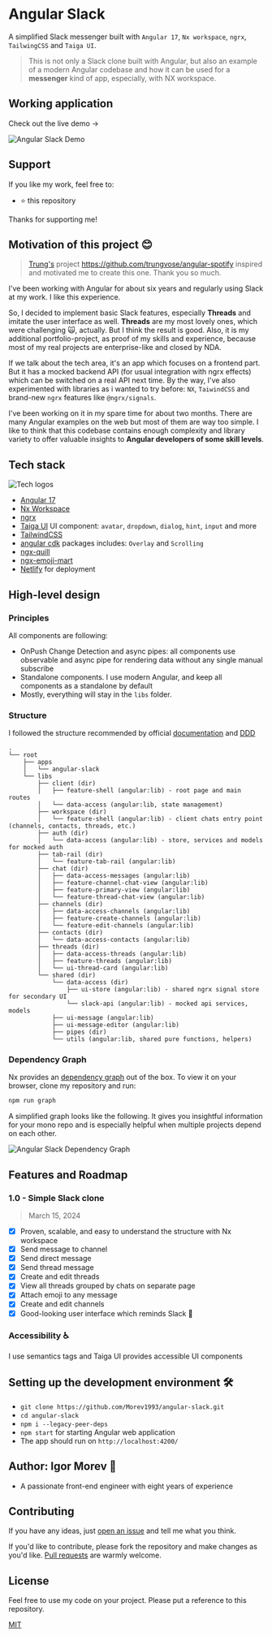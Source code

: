 # Angular Slack

A simplified Slack messenger built with `Angular 17`, `Nx workspace`, `ngrx`, `TailwingCSS` and `Taiga UI`.

> This is not only a Slack clone built with Angular, but also an example of a modern Angular codebase and how it can be used for a **messenger** kind of app, especially, with NX workspace.

## Working application

Check out the live demo ->

![Angular Slack Demo][demo]

## Support

If you like my work, feel free to:

- ⭐ this repository

Thanks for supporting me!

## Motivation of this project 😊

> [Trung's](https://github.com/trungvose) project https://github.com/trungvose/angular-spotify inspired and motivated me to create this one. Thank you so much.

I've been working with Angular for about six years and regularly using Slack at my work. I like this experience.

So, I decided to implement basic Slack features, especially **Threads** and imitate the user interface as well. **Threads** are my most lovely ones, which were challenging 🙀, actually. But I think the result is good. Also, it is my additional portfolio-project, as proof of my skills and experience, because most of my real projects are enterprise-like and closed by NDA.

If we talk about the tech area, it's an app which focuses on a frontend part. But it has a mocked backend API (for usual integration with ngrx effects) which can be switched on a real API next time. By the way, I've also experimented with libraries as i wanted to try before: `NX`, `TaiwindCSS` and brand-new `ngrx` features like `@ngrx/signals`.

I've been working on it in my spare time for about two months. There are many Angular examples on the web but most of them are way too simple. I like to think that this codebase contains enough complexity and library variety to offer valuable insights to **Angular developers of some skill levels**.

## Tech stack

![Tech logos][stack]

- [Angular 17][angular]
- [Nx Workspace][nx]
- [ngrx][ngrx]
- [Taiga UI][taiga-ui] UI component: `avatar`, `dropdown`, `dialog`, `hint`, `input` and more
- [TailwindCSS][tailwind]
- [angular cdk][angular-cdk] packages includes: `Overlay` and `Scrolling`
- [ngx-quill][ngx-quill]
- [ngx-emoji-mart][ngx-emoji-mart]
- [Netlify][netlify] for deployment

[angular]: https://angular.io/
[ngrx]: https://ngrx.io/
[angular-cdk]: https://material.angular.io/cdk/categories
[tailwind]: https://tailwindcss.com/
[taiga-ui]: https://taiga-ui.dev/getting-started
[ngx-quill]: https://github.com/KillerCodeMonkey/ngx-quill
[ngx-emoji-mart]: https://github.com/scttcper/ngx-emoji-mart
[netlify]: http://netlify.com/

## High-level design

### Principles

All components are following:

- OnPush Change Detection and async pipes: all components use observable and async pipe for rendering data without any single manual subscribe
- Standalone components. I use modern Angular, and keep all components as a standalone by default
- Mostly, everything will stay in the `libs` folder.

### Structure

I followed the structure recommended by official [documentation](https://nx.dev/concepts/more-concepts/grouping-libraries) and [DDD](https://en.wikipedia.org/wiki/Domain-driven_design)

```
.
└── root
    ├── apps
    │   └── angular-slack
    └── libs
        ├── client (dir)
        │   ├── feature-shell (angular:lib) - root page and main routes
        │   └── data-access (angular:lib, state management)
        ├── workspace (dir)
        │   └── feature-shell (angular:lib) - client chats entry point (channels, contacts, threads, etc.)
        ├── auth (dir)
        │   └── data-access (angular:lib) - store, services and models for mocked auth
        ├── tab-rail (dir)
        │   └── feature-tab-rail (angular:lib)
        ├── chat (dir)
        │   ├── data-access-messages (angular:lib)
        │   ├── feature-channel-chat-view (angular:lib)
        │   ├── feature-primary-view (angular:lib)
        │   └── feature-thread-chat-view (angular:lib)
        ├── channels (dir)
        │   ├── data-access-channels (angular:lib)
        │   ├── feature-create-channels (angular:lib)
        │   └── feature-edit-channels (angular:lib)
        ├── contacts (dir)
        │   └── data-access-contacts (angular:lib)
        ├── threads (dir)
        │   ├── data-access-threads (angular:lib)
        │   ├── feature-threads (angular:lib)
        │   └── ui-thread-card (angular:lib)
        └── shared (dir)
            └── data-access (dir)
                ├── ui-store (angular:lib) - shared ngrx signal store for secondary UI
                └── slack-api (angular:lib) - mocked api services, models
            ├── ui-message (angular:lib)
            ├── ui-message-editor (angular:lib)
            ├── pipes (dir)
            └── utils (angular:lib, shared pure functions, helpers)

```

### Dependency Graph

Nx provides an [dependency graph][dep-graph-nx] out of the box. To view it on your browser, clone my repository and run:

```bash
npm run graph
```

A simplified graph looks like the following. It gives you insightful information for your mono repo and is especially helpful when multiple projects depend on each other.

![Angular Slack Dependency Graph][dep-graph]

## Features and Roadmap

### 1.0 - Simple Slack clone

> March 15, 2024

- [x] Proven, scalable, and easy to understand the structure with Nx workspace
- [x] Send message to channel
- [x] Send direct message
- [x] Send thread message
- [x] Create and edit threads
- [x] View all threads grouped by chats on separate page
- [x] Attach emoji to any message
- [x] Create and edit channels
- [x] Good-looking user interface which reminds Slack 🤪

### Accessibility ♿

I use semantics tags and Taiga UI provides accessible UI components

## Setting up the development environment 🛠

- `git clone https://github.com/Morev1993/angular-slack.git`
- `cd angular-slack`
- `npm i --legacy-peer-deps`
- `npm start` for starting Angular web application
- The app should run on `http://localhost:4200/`

## Author: Igor Morev 🤖

- A passionate front-end engineer with eight years of experience

## Contributing

If you have any ideas, just [open an issue][issues] and tell me what you think.

If you'd like to contribute, please fork the repository and make changes as you'd like. [Pull requests][pull] are warmly welcome.

## License

Feel free to use my code on your project. Please put a reference to this repository.

[MIT](https://opensource.org/licenses/MIT)

[issues]: https://github.com/Morev1993/angular-slack/issues/new
[pull]: https://github.com/Morev1993/angular-slack/compare
[nx]: https://nx.dev/
[dep-graph-nx]: https://nx.dev/latest/angular/structure/dependency-graph
[demo]: /libs/shared/assets/angular-slack-demo.gif
[stack]: /libs/shared/assets/tech-stack.png
[dep-graph]: /libs/shared/assets/dep-graph.png

